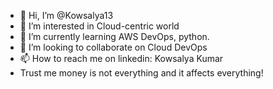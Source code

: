 - 👋 Hi, I’m @Kowsalya13
- 👀 I’m interested in Cloud-centric world
- 🌱 I’m currently learning AWS DevOps, python.
- 💞️ I’m looking to collaborate on Cloud DevOps 
- 📫 How to reach me on linkedin: Kowsalya Kumar
- Trust me money is not everything and it affects everything!

<!---
Kowsalya13/Kowsalya13 is a ✨ special ✨ repository because its `README.md` (this file) appears on your GitHub profile.
You can click the Preview link to take a look at your changes.
--->
